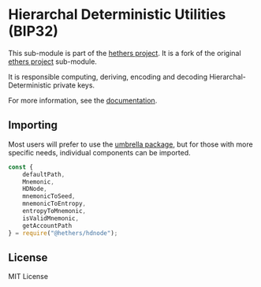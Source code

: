 # Hierarchal Deterministic Utilities (BIP32)

This sub-module is part of the [hethers project](https://github.com/hashgraph/hethers.js). It is a fork of the original [ethers project](https://github.com/ethers-io/ethers.js) sub-module.

It is responsible computing, deriving, encoding and decoding Hierarchal-Deterministic private keys.

For more information, see the [documentation](https://docs.hedera.com/hethers/).

## Importing

Most users will prefer to use the [umbrella package](https://www.npmjs.com/package/@hashgraph/hethers), but for those with more specific needs, individual components can be imported.

```javascript
const {
    defaultPath,
    Mnemonic,
    HDNode,
    mnemonicToSeed,
    mnemonicToEntropy,
    entropyToMnemonic,
    isValidMnemonic,
    getAccountPath
} = require("@hethers/hdnode");
```

## License

MIT License
